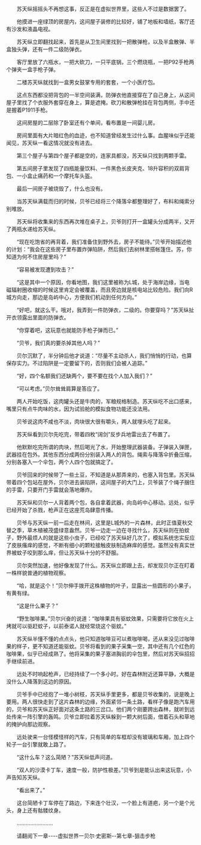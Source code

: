 <div class="read-content j_readContent" id="">
                <p>　　苏天纵摇摇头不再想这事，反正是在虚拟世界里，这些人不过是数据罢了。<p>　　他摸进一座绿顶的房屋内，这间屋子装修的比较好，铺了地板和墙纸，客厅还有沙发和液晶电视。<p>　　苏天纵立即翻找起来，首先是从卫生间里找到一把散弹枪，以及半盒散弹、半盒独头弹，还有一件二级防弹衣。<p>　　客厅里放了六瓶水，一把大砍刀，一只平底锅，三个燃烧瓶，一把P92手枪两个弹夹一盒手枪子弹。<p>　　二楼苏天纵就找到一盒男女鼓掌专用的套套，一个小医疗包。<p>　　这点东西都没把背包的一半空间装满，防弹衣他直接穿在了自己身上，从这间屋子里找了个衣服外套穿在身上，算是遮掩。砍刀和散弹枪挂在背包两侧，手中还是握着P1911手枪。<p>　　这间房屋的二层除了卧室还有个单间，看布置是一间婴儿房。<p>　　房间里面有大片暗红色的血迹，也不知道曾经发生过什么事。血腥味似乎还能闻见，苏天纵一看这情况就没有进去。<p>　　第三个屋子与第四个屋子都是空的，连家具都没，苏天纵只找到两颗手雷。<p>　　第五间房子里发现了四瓶能量饮料、一件黑色长皮夹克、18升容积的双肩背包、一小盒止痛药和一个摩托车头盔。<p>　　最后一间房子被烧毁了，什么也没有。<p>　　当苏天纵满载而归的时候，贝爷已经将三个降落伞都整理好了，布料和绳索分别堆放。<p>　　苏天纵将收集来的东西再次堆在桌子上，贝爷则打开一盒罐头分成两半，又开了两瓶水递给苏天纵。<p>　　“现在吃饱省的再背着，我们准备住到野外去，房子不能待。”贝爷开始描述他的计划：“我会在这些房子里布置炸弹陷阱，然后我们去树林里搭帐篷住。苏，你知道为何不住房屋里吗？”<p>　　“容易被发现遭到攻击？”<p>　　“这是其中一个原因，你看地图，我们这里被称为L城，处于海岸边缘，当电磁辐射圈收缩的时候这里肯定会被覆盖，而且旁边就是核电站比较危险。我们向R城方向走，那边是岛屿中心，方便我们机动到任何方向。”<p>　　“好吧，就这么干。哦对，我弄到一件防弹衣，二级的。你要穿吗？”苏天纵扯开衣领露出里面的防弹衣。<p>　　“你穿着吧，这玩意也就能防手枪子弹而已。”<p>　　“贝爷，我们真的要杀掉其他人吗？”<p>　　贝尔沉默了，半分钟后他才说道：“尽量不主动杀人，我们悄悄的行动，也算保存实力。不过陷阱是一定要留下的，否则我们会被人追踪。”<p>　　“好，四个名额我们还缺两个，要不要在找个人加入我们？”<p>　　“可以考虑。”贝尔耸耸肩算是答应了。<p>　　两人开始吃饭，这肉罐头还是牛肉的，军粮规格制造。苏天纵吃不出口感来，嘴里只有点牛肉味的水，因为试验舱的模拟食物功能还没法用。<p>　　贝爷说这肉不咸也不淡，肉块很大很有嚼头，两人就埋头吃了起来。<p>　　苏天纵看到贝尔先吃完，带着四枚“阔剑”反步兵地雷出去了布置了。<p>　　他默默吃完所谓的肉块，然后喝光了水，开始整理武器装备。子弹装入弹匣，武器挂在包外。其他东西分成两份分别装入两人的背包。绳索与降落伞折叠压缩，分别各塞入一个伞包，两个人四个包就搞定了。<p>　　贝爷回来的时候带了一些土豆，不知道是从那弄来的，也塞入背包里。苏天纵带着四个包站在屋外，贝尔进去装陷阱，这间屋子的大门上，贝爷装了个绳子捆住的手雷，只要开门手雷就会落地爆炸。<p>　　苏天纵和贝尔一人背着两个包，各自拿着武器，向岛屿中心移动。远处，似乎已经开始了杀戮，枪声正在这座荒岛肆意传播。<p>　　贝爷与苏天纵一前一后走在林间，这里是L城外的一片森林，此时正值夏秋交替之季，草木植被茂盛绿意盎然。贝爷一边走一边在寻找什么，苏天纵则在拍蚊子，野外最烦人的就是这些小虫子，已经咬了苏天纵好几次了，模拟系统忠实反应了皮肤瘙痒的感觉，不断有细小的颗粒接触皮肤制造麻痒的感觉。虽然没有真实世界被蚊子咬到那么痒，但让苏天纵十分的不舒服。<p>　　贝尔突然加速，他好像发现了什么。苏天纵立即跟上去，却发现贝尔正在盯着一株样貌普通的植物观察。<p>　　“哈，就是这个！”贝尔伸手拨开这株植物的叶子，显露出一些圆形的小果子，有黄有绿。<p>　　“这是什么果子？”<p>　　“野生咖啡果。”贝尔兴奋的说道：“咖啡果具有驱蚊效果，只需要将它放在火上烤就可以驱赶蚊子，以前泰诺人就经常烧这个驱蚊。”<p>　　苏天纵半懂不懂的点点头，他只知道咖啡豆可以煮咖啡喝，还从来没见过咖啡果的样子，更不知道还能驱蚊。贝爷将看到的果子采集一空，其中还有几个红色的咖啡果，似乎已经成熟了。他将采集的果子塞进胸前的伞包里，然后对苏天纵招招手继续前进。<p>　　远处不时响起枪声，已经持续了一个多小时。好在森林附近还算平静，大概是没什么人降落到这边的原因。<p>　　贝爷手中已经抱了一堆小树枝，苏天纵手里更多，都是贝爷收集的，说是晚上要用。两人很快走到了这片森林的边缘，外面紧邻一条土路，看样子像是跑汽车用的，贝爷和苏天纵正好面对这条土路的三岔口。他们两个刚要跨出森林，就听到远处传来一阵引擎的轰鸣。贝爷立即拉着苏天纵躲到一颗大树后面，借着石头和草地的掩护向那边观察。<p>　　远处驶来一台怪模怪样的汽车，只有简单的车框却没有玻璃和车厢，加上四个轮子一台引擎就敢上路了。<p>　　“这什么车？这么简陋？”苏天纵低声问道。<p>　　“双人的沙漠卡丁车，速度一般，防护性极差。”贝爷到是能认出来这玩意，小声告知苏天纵。<p>　　“看出来了。”<p>　　这台简陋卡丁车停在了路边，下来连个壮汉，一个脸上有道疤，另一个是个光头，身上还有骷髅纹身。<p>　　……………………<p>　　请翻阅下一章----虚拟世界一贝尔·史密斯--第七章-狙击步枪<p>　　<p> 
            </div>
